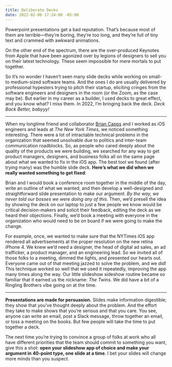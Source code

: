 ```yaml
---
title: Deliberate Decks
date: 2022-02-06 17:24:00 -05:00
---
```


Powerpoint presentations get a bad reputation. That’s because most of them are terrible—they’re boring, they’re too long, and they’re full of tiny text and crammed with awkward animations.

On the other end of the spectrum, there are the over-produced Keynotes from Apple that have been agonized over by legions of designers to sell you on their latest technology. These seem impossible for mere mortals to put together.

So it’s no wonder I haven’t seen many slide decks while working on small- to medium-sized software teams. And the ones I do are usually delivered by professional hypesters trying to pitch their startup, eliciting cringes from the software engineers and designers in the room (or the Zoom, as the case may be). But earlier in my career as a builder, I used decks to great effect, and you know what? I miss them. In 2022, I’m bringing back the deck. *Deck Back Better, babyyy!*

* * *

When my longtime friend and collaborator [Brian Capps](http://briancapps.org) and I worked as iOS engineers and leads at *The New York Times*, we noticed something interesting. There were a lot of intractable technical problems in the organization that seemed unsolvable due to politics and inter-team communication roadblocks. So, as people who cared deeply about the quality of the products we were building, we searched for any way to get product managers, designers, and business folks all on the same page about what we wanted to fix in the iOS app. The best tool we found (after trying many) was the humble slide deck. **Here’s what we did when we really wanted something to get fixed**: 

Brian and I would book a conference room together in the middle of the day, write an outline of what we wanted, and then develop a well-designed and straightforward slide presentation to make our argument. *By the way, we never told our bosses we were doing any of this.* Then, we’d presell the idea by showing the deck on our laptop to just a few people we know would be critical decision-makers and solicit their feedback, editing the deck as we heard their objections. Finally, we’d book a meeting with everyone in the organization who would need to be on board if we were going to make the change. 

For example, once, we wanted to make sure that the NYTimes iOS app rendered all advertisements at the proper resolution on the new retina iPhone 4. We knew we’d need a designer, the head of digital ad sales, an ad trafficker, a product manager, and an engineering lead. So we invited all of those folks to a meeting, dimmed the lights, and presented our hearts out. Everyone came out of that meeting jazzed to solve the problem, and we did! This technique worked so well that we used it repeatedly, improving the app many times along the way. Our little slideshow sideshow routine became so familiar that it earned us the nickname: *The Twins*. We did have a bit of a Ringling Brothers vibe going on at the time. 

* * *

**Presentations are made for persuasion.** Slides make information digestible; they show that you’ve thought deeply about the problem. And the effort they take to make shows that you’re serious and that you care. You see, anyone can write an email, post a Slack message, throw together an email, or toss a meeting on the books. But few people will take the time to put together a deck.

The next time you’re trying to convince a group of folks at work who all have different priorities that the team should commit to something you want, give this a shot: **open your slideshow app of choice and make your argument in 40-point type, one slide at a time**. I bet your slides will change more minds than you suspect.